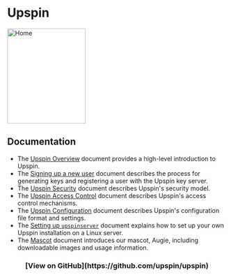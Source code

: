 # Upspin

<img src="/images/augie.jpg" width="180" height="218" alt="Home"/>

## Documentation

- The [Upspin Overview](/doc/overview.md) document provides a high-level
  introduction to Upspin.
- The [Signing up a new user](/doc/signup.md) document describes the process for
  generating keys and registering a user with the Upspin key server.
- The [Upspin Security](/doc/security.md) document describes Upspin's security
  model.
- The [Upspin Access Control](/doc/access_control.md) document describes
  Upspin's access control mechanisms.
- The [Upspin Configuration](/doc/config.md) document describes Upspin's
  configuration file format and settings.
- The [Setting up `upspinserver`](/doc/server_setup.md) document explains how
  to set up your own Upspin installation on a Linux server.
- The [Mascot](/doc/mascot.md) document introduces our mascot, Augie,
  including downloadable images and usage information.

<center><h3>[View on GitHub](https://github.com/upspin/upspin)</h3></center>
